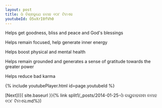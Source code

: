 ```yaml
---
layout: post
title: ଓଁ ବିଶ୍ଵଭୂଯେ ନମାହ ୧୦୮ ଟିମଏସ
youtubeId: O5vXrI0fVh0
---
```

 
 
Helps get goodness, bliss and peace and God's blessings
 
Helps remain focused, help generate inner energy 
 
Helps boost physical and mental health 
 
Helps remain grounded and generates a sense of gratitude towards the greater power 
 
Helps reduce bad karma
 
 
 
 


{% include youtubePlayer.html id=page.youtubeId %}
 
[Next]({{ site.baseurl }}{% link  split1/_posts/2014-01-25-ଓଁ ବାୟୁବାହନାଵା ନମାହ ୧୦୮ ଟିମଏସ.md%})
 
